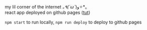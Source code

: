 my lil corner of the internet *｡٩(ˊωˋ*)و✧*｡<br>
react app deployed on github pages ([tut](https://github.com/gitname/react-gh-pages/tree/master))

`npm start` to run locally,
`npm run deploy` to deploy to github pages

